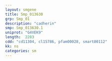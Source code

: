 ```yaml
---
layout: smgene
title: Smp_013630
grp: Smp_01
description: "cadherin"
smp: Smp_013630.1
uniprot: "G4VEK9"
length:  2283
cdd: "cd11304, cl15786, pfam00028, smart00112"
kk: ns
categories: sm
---
```

